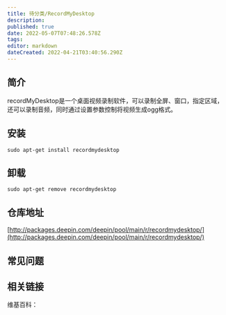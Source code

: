 ```yaml
---
title: 待分类/RecordMyDesktop
description: 
published: true
date: 2022-05-07T07:48:26.578Z
tags: 
editor: markdown
dateCreated: 2022-04-21T03:40:56.290Z
---
```


## 简介

recordMyDesktop是一个桌面视频录制软件，可以录制全屏、窗口，指定区域，还可以录制音频，同时通过设置参数控制将视频生成ogg格式。

## 安装

`sudo apt-get install recordmydesktop`

## 卸载

`sudo apt-get remove recordmydesktop`

## 仓库地址

[http://packages.deepin.com/deepin/pool/main/r/recordmydesktop/](http://packages.deepin.com/deepin/pool/main/r/recordmydesktop/)


## 常见问题


## 相关链接

维基百科：